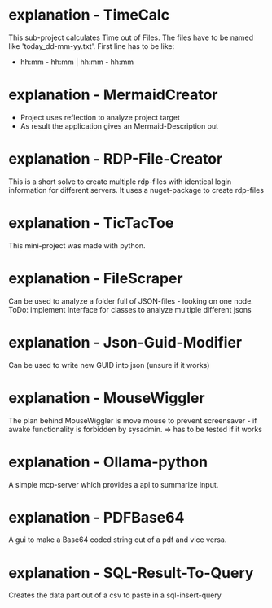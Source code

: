 # explanation - TimeCalc
This sub-project calculates Time out of Files. The files have to be named like 'today_dd-mm-yy.txt'.
First line has to be like:
- hh:mm - hh:mm | hh:mm - hh:mm

# explanation - MermaidCreator
- Project uses reflection to analyze project target
- As result the application gives an Mermaid-Description out

# explanation - RDP-File-Creator
This is a short solve to create multiple rdp-files with identical login information for different servers.
It uses a nuget-package to create rdp-files

# explanation - TicTacToe
This mini-project was made with python.

# explanation - FileScraper
Can be used to analyze a folder full of JSON-files - looking on one node.
ToDo: implement Interface for classes to analyze multiple different jsons

# explanation - Json-Guid-Modifier
Can be used to write new GUID into json (unsure if it works)

# explanation - MouseWiggler
The plan behind MouseWiggler is move mouse to prevent screensaver - if awake functionality is forbidden by sysadmin.
=> has to be tested if it works

# explanation - Ollama-python
A simple mcp-server which provides a api to summarize input.

# explanation - PDFBase64
A gui to make a Base64 coded string out of a pdf and vice versa.

# explanation - SQL-Result-To-Query
Creates the data part out of a csv to paste in a sql-insert-query
